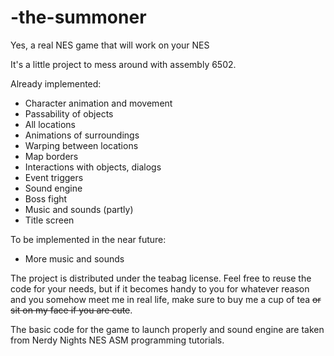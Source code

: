 # -the-summoner
Yes, a real NES game that will work on your NES

It's a little project to mess around with assembly 6502.

Already implemented:
 - Character animation and movement
 - Passability of objects
 - All locations
 - Animations of surroundings
 - Warping between locations
 - Map borders
 - Interactions with objects, dialogs
 - Event triggers
 - Sound engine
 - Boss fight
 - Music and sounds (partly)
 - Title screen

To be implemented in the near future:
 - More music and sounds

The project is distributed under the teabag license. Feel free to reuse the code for your needs, but if it becomes handy to you for whatever reason and you somehow meet me in real life, make sure to buy me a cup of tea ~~or sit on my face if you are cute~~.

The basic code for the game to launch properly and sound engine are taken from Nerdy Nights NES ASM programming tutorials.